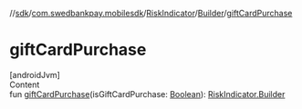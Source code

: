 //[sdk](../../../../index.md)/[com.swedbankpay.mobilesdk](../../index.md)/[RiskIndicator](../index.md)/[Builder](index.md)/[giftCardPurchase](gift-card-purchase.md)



# giftCardPurchase  
[androidJvm]  
Content  
fun [giftCardPurchase](gift-card-purchase.md)(isGiftCardPurchase: [Boolean](https://kotlinlang.org/api/latest/jvm/stdlib/kotlin/-boolean/index.html)): [RiskIndicator.Builder](index.md)  



